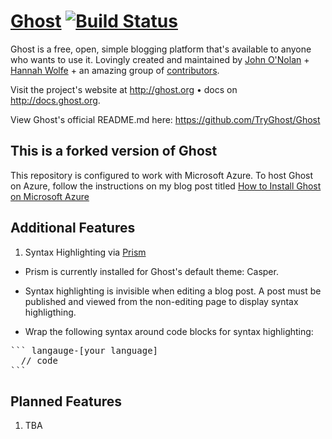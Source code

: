 # [Ghost](https://github.com/TryGhost/Ghost) [![Build Status](https://travis-ci.org/TryGhost/Ghost.svg?branch=master)](https://travis-ci.org/TryGhost/Ghost)

Ghost is a free, open, simple blogging platform that's available to anyone who wants to use it. Lovingly created and maintained by [John O'Nolan](http://twitter.com/JohnONolan) + [Hannah Wolfe](http://twitter.com/ErisDS) + an amazing group of [contributors](https://github.com/TryGhost/Ghost/contributors).

Visit the project's website at <http://ghost.org> &bull; docs on <http://docs.ghost.org>.

View Ghost's official README.md here: <https://github.com/TryGhost/Ghost>

## This is a forked version of Ghost 

This repository is configured to work with Microsoft Azure. To host Ghost on Azure, follow the instructions on my blog post titled [How to Install Ghost on Microsoft Azure](http://www.choskim.me/how-to-install-ghost-on-microsoft-azure/)

## Additional Features

1. Syntax Highlighting via [Prism](http://prismjs.com/)

 * Prism is currently installed for Ghost's default theme: Casper.

 * Syntax highlighting is invisible when editing a blog post. A post must be published and viewed from the non-editing page to display syntax highligthing. 

 * Wrap the following syntax around code blocks for syntax highlighting: 
  
<pre>``` langauge-[your language]
  // code
```</pre>

## Planned Features 

1. TBA